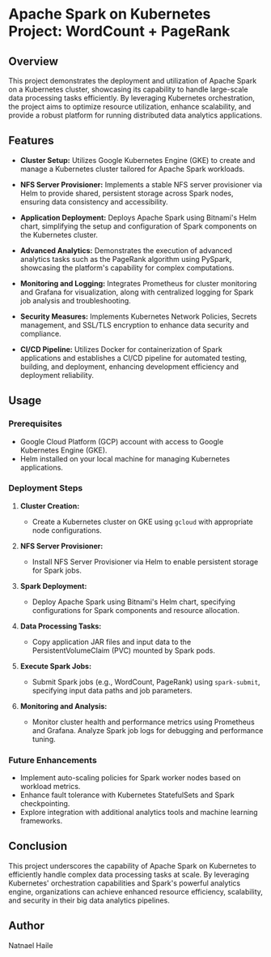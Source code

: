 # Apache Spark on Kubernetes Project: WordCount + PageRank

## Overview

This project demonstrates the deployment and utilization of Apache Spark on a Kubernetes cluster, 
showcasing its capability to handle large-scale data processing tasks efficiently. By leveraging 
Kubernetes orchestration, the project aims to optimize resource utilization, enhance scalability, 
and provide a robust platform for running distributed data analytics applications.

## Features

- **Cluster Setup:** Utilizes Google Kubernetes Engine (GKE) to create and manage a Kubernetes
                     cluster tailored for Apache Spark workloads.
  
- **NFS Server Provisioner:** Implements a stable NFS server provisioner via Helm to provide shared,
                              persistent storage across Spark nodes, ensuring data consistency and accessibility.

- **Application Deployment:** Deploys Apache Spark using Bitnami's Helm chart, simplifying the setup
                              and configuration of Spark components on the Kubernetes cluster.

- **Advanced Analytics:** Demonstrates the execution of advanced analytics tasks such as the PageRank
                          algorithm using PySpark, showcasing the platform's capability for complex computations.

- **Monitoring and Logging:** Integrates Prometheus for cluster monitoring and Grafana for visualization,
                              along with centralized logging for Spark job analysis and troubleshooting.

- **Security Measures:** Implements Kubernetes Network Policies, Secrets management, and SSL/TLS encryption
                         to enhance data security and compliance.

- **CI/CD Pipeline:** Utilizes Docker for containerization of Spark applications and establishes a CI/CD
                      pipeline for automated testing, building, and deployment, enhancing development efficiency
                      and deployment reliability.

## Usage

### Prerequisites

- Google Cloud Platform (GCP) account with access to Google Kubernetes Engine (GKE).
- Helm installed on your local machine for managing Kubernetes applications.

### Deployment Steps

1. **Cluster Creation:**
   - Create a Kubernetes cluster on GKE using `gcloud` with appropriate node configurations.

2. **NFS Server Provisioner:**
   - Install NFS Server Provisioner via Helm to enable persistent storage for Spark jobs.

3. **Spark Deployment:**
   - Deploy Apache Spark using Bitnami's Helm chart, specifying configurations for Spark components
     and resource allocation.

4. **Data Processing Tasks:**
   - Copy application JAR files and input data to the PersistentVolumeClaim (PVC) mounted by Spark pods.

5. **Execute Spark Jobs:**
   - Submit Spark jobs (e.g., WordCount, PageRank) using `spark-submit`, specifying input data paths and
     job parameters.

6. **Monitoring and Analysis:**
   - Monitor cluster health and performance metrics using Prometheus and Grafana. Analyze Spark job logs
     for debugging and performance tuning.

### Future Enhancements

- Implement auto-scaling policies for Spark worker nodes based on workload metrics.
- Enhance fault tolerance with Kubernetes StatefulSets and Spark checkpointing.
- Explore integration with additional analytics tools and machine learning frameworks.

## Conclusion

This project underscores the capability of Apache Spark on Kubernetes to efficiently handle complex data 
processing tasks at scale. By leveraging Kubernetes' orchestration capabilities and Spark's powerful analytics 
engine, organizations can achieve enhanced resource efficiency, scalability, and security in their big data 
analytics pipelines.

## Author

Natnael Haile

